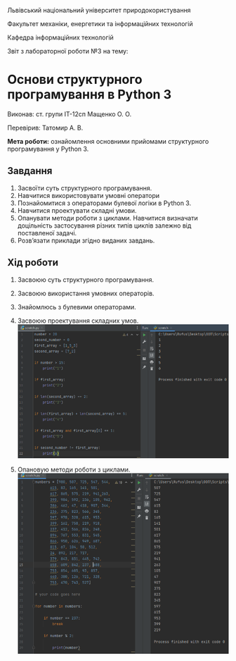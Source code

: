 Львівський національний університет природокористування

Факультет механіки, енергетики та інформаційних технологій

Кафедра інформаційних технологій


Звіт з лабораторної роботи №3
на тему: 

# Основи структурного програмування в Python 3

Виконав: ст. групи ІТ-12сп Мащенко О. О.

Перевірив: Татомир А. В.

**Мета роботи:** ознайомлення основними прийомами структурного програмування у Python 3.


## Завдання
1. Засвоїти суть структурного програмування.
2. Навчитися використовувати умовні оператори
3. Познайомитися з операторами булевої логіки в Python 3.
4. Навчитися проектувати складні умови.
5. Опанувати методи роботи з циклами. Навчитися визначати доцільність
застосування різних типів циклів залежно від поставленої задачі.
6. Розв’язати приклади згідно виданих завдань.

## Хід роботи
1. Засвоюю суть структурного програмування.
2. Засвоюю використання умовних операторів.

3. Знайомлюсь з булевими операторами.
4. Засвоюю проектування складних умов.
![image](images/p3_1.png)

5. Опановую методи роботи з циклами.
![image](images/p3_2.png)
